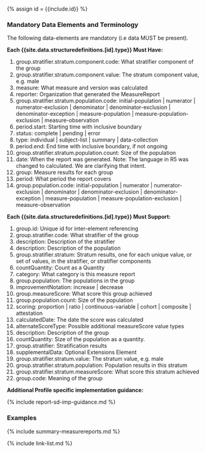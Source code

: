 {% assign id = {{include.id}} %}
<!--Begin Generated Intro Tag (DO NOT REMOVE)-->
### Mandatory Data Elements and Terminology
The following data-elements are mandatory (i.e data MUST be present).

**Each {{site.data.structuredefinitions.[id].type}} Must Have:**
1. group.stratifier.stratum.component.code: What stratifier component of the group
2. group.stratifier.stratum.component.value: The stratum component value, e.g. male
3. measure: What measure and version was calculated
4. reporter: Organization that generated the MeasureReport
5. group.stratifier.stratum.population.code: initial-population \| numerator \| numerator-exclusion \| denominator \| denominator-exclusion \| denominator-exception \| measure-population \| measure-population-exclusion \| measure-observation
6. period.start: Starting time with inclusive boundary
7. status: complete \| pending \| error
8. type: individual \| subject-list \| summary \| data-collection
9. period.end: End time with inclusive boundary, if not ongoing
10. group.stratifier.stratum.population.count: Size of the population
11. date: When the report was generated. Note: The language in R5 was changed to calculated.  We are clarifying that intent.
12. group: Measure results for each group
13. period: What period the report covers
14. group.population.code: initial-population \| numerator \| numerator-exclusion \| denominator \| denominator-exclusion \| denominator-exception \| measure-population \| measure-population-exclusion \| measure-observation

**Each {{site.data.structuredefinitions.[id].type}} Must Support:**
1. group.id: Unique id for inter-element referencing
2. group.stratifier.code: What stratifier of the group
3. description: Description of the stratifier
4. description: Description of the population
5. group.stratifier.stratum: Stratum results, one for each unique value, or set of values, in the stratifier, or stratifier components
6. countQuantity: Count as a Quantity
7. category: What category is this measure report
8. group.population: The populations in the group
9. improvementNotation: increase \| decrease
10. group.measureScore: What score this group achieved
11. group.population.count: Size of the population
12. scoring: proportion \| ratio \| continuous-variable \| cohort \| composite \| attestation
13. calculatedDate: The date the score was calculated
14. alternateScoreType: Possible additional measureScore value types
15. description: Description of the group
16. countQuantity: Size of the population as a quantity.
17. group.stratifier: Stratification results
18. supplementalData: Optional Extensions Element
19. group.stratifier.stratum.value: The stratum value, e.g. male
20. group.stratifier.stratum.population: Population results in this stratum
21. group.stratifier.stratum.measureScore: What score this stratum achieved
22. group.code: Meaning of the group

<!--End Generated Intro (DO NOT REMOVE)-->




**Additional Profile specific implementation guidance:**

{% include report-sd-imp-guidance.md %}

### Examples

{% include summary-measurereports.md %}

{% include link-list.md %}
